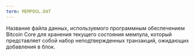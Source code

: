 ```yaml
---
term: MEMPOOL.DAT
---
```


Название файла данных, используемого программным обеспечением Bitcoin Core для хранения текущего состояния мемпула, который представляет собой набор неподтвержденных транзакций, ожидающих добавления в блок.
